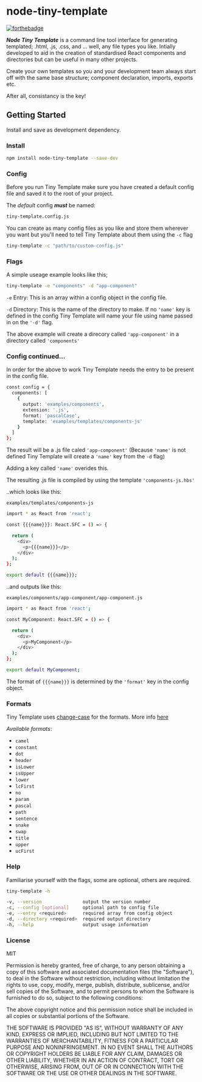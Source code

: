 # node-tiny-template

[![forthebadge](https://forthebadge.com/images/badges/made-with-javascript.svg)](https://forthebadge.com)

**_Node Tiny Template_** is a command line tool interface for generating templated; .html, .js, .css, and ... well, any file types you like. Intially developed to aid in the creation of standardised React components and directories but can be useful in many other projects.

Create your own templates so you and your development team always start off with the same base structure; component declaration, imports, exports etc.

After all, consistancy is the key!

## Getting Started

Install and save as development dependency.

### Install

```sh
npm install node-tiny-template --save-dev
```

### Config

Before you run Tiny Template make sure you have created a default config file and saved it to the root of your project.

The _default_ config **_must_** be named:

```sh
tiny-template.config.js
```

You can create as many config files as you like and store them wherever you want but you'll need to tell Tiny Template about them using the `-c` flag

```sh
tiny-template -c "path/to/custom-config.js"
```

### Flags

A simple useage example looks like this;

```sh
tiny-template -e "components" -d "app-component"
```

`-e` Entry: This is an array within a config object in the config file.

`-d` Directory: This is the name of the directory to make. If no `'name'` key is defined in the config Tiny Template will name your file using name passed in on the `'-d'` flag.

The above example will create a direcory called `'app-component'` in a directory called `'components'`

### Config continued...

In order for the above to work Tiny Template needs the entry to be present in the config file.

```sh
const config = {
  components: [
    {
      output: 'examples/components',
      extension: '.js',
      format: 'pascalCase',
      template: 'examples/templates/components-js'
    }
  ]
};
```

The result will be a .js file caled `'app-component'` (Because `'name'` is not defined Tiny Template will create a `'name'` key from the `-d` flag)

Adding a key called `'name'` overides this.

The resulting .js file is compiled by using the template `'components-js.hbs'`

..which looks like this:

`examples/templates/components-js`

```sh
import * as React from 'react';

const {{{name}}}: React.SFC = () => {

  return (
    <div>
      <p>{{{name}}}</p>
    </div>
  );
};

export default {{{name}}};
```

..and outputs like this:

`examples/components/app-component/app-component.js`

```sh
import * as React from 'react';

const MyComponent: React.SFC = () => {

  return (
    <div>
      <p>MyComponent</p>
    </div>
  );
};

export default MyComponent;
```

The format of `{{{name}}}` is determined by the `'format'` key in the config object.

### Formats

Tiny Template uses [change-case](https://www.npmjs.com/package/change-case) for the formats. More info [here](https://github.com/blakeembrey/change-case)

_Available formats_:

* `camel`
* `constant`
* `dot`
* `header`
* `isLower`
* `isUpper`
* `lower`
* `lcFirst`
* `no`
* `param`
* `pascal`
* `path`
* `sentence`
* `snake`
* `swap`
* `title`
* `upper`
* `ucFirst`

### Help

Familiarise yourself with the flags, some are optional, others are required.

```sh
tiny-template -h
```

```sh
-v, --version               output the version number
-c, --config [optional]     optional path to config file
-e, --entry <required>      required array from config object
-d, --directory <required>  required output directory
-h, --help                  output usage information
```

### License

MIT

Permission is hereby granted, free of charge, to any person obtaining a copy of this software and associated documentation files (the "Software"), to deal in the Software without restriction, including without limitation the rights to use, copy, modify, merge, publish, distribute, sublicense, and/or sell copies of the Software, and to permit persons to whom the Software is furnished to do so, subject to the following conditions:

The above copyright notice and this permission notice shall be included in all copies or substantial portions of the Software.

THE SOFTWARE IS PROVIDED "AS IS", WITHOUT WARRANTY OF ANY KIND, EXPRESS OR IMPLIED, INCLUDING BUT NOT LIMITED TO THE WARRANTIES OF MERCHANTABILITY, FITNESS FOR A PARTICULAR PURPOSE AND NONINFRINGEMENT. IN NO EVENT SHALL THE AUTHORS OR COPYRIGHT HOLDERS BE LIABLE FOR ANY CLAIM, DAMAGES OR OTHER LIABILITY, WHETHER IN AN ACTION OF CONTRACT, TORT OR OTHERWISE, ARISING FROM, OUT OF OR IN CONNECTION WITH THE SOFTWARE OR THE USE OR OTHER DEALINGS IN THE SOFTWARE.
